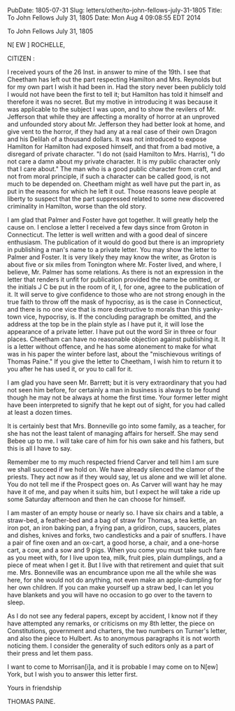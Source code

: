 PubDate: 1805-07-31
Slug: letters/other/to-john-fellows-july-31-1805
Title: To John Fellows  July 31, 1805
Date: Mon Aug  4 09:08:55 EDT 2014

   To John Fellows  July 31, 1805

   N[ EW ] ROCHELLE,

   CITIZEN :

   I received yours of the 26 Inst. in answer to mine of the 19th. I see that
   Cheetham has left out the part respecting Hamilton and Mrs. Reynolds but
   for my own part I wish it had been in. Had the story never been publicly
   told I would not have been the first to tell it; but Hamilton has told it
   himself and therefore it was no secret. But my motive in introducing it
   was because it was applicable to the subject I was upon, and to show the
   revilers of Mr. Jefferson that while they are affecting a morality of
   horror at an unproved and unfounded story about Mr. Jefferson they had
   better look at home, and give vent to the horror, if they had any at a
   real case of their own Dragon and his Delilah of a thousand dollars. It
   was not introduced to expose Hamilton for Hamilton had exposed himself,
   and that from a bad motive, a disregard of private character. "I do not
   (said Hamilton to Mrs. Harris), "I do not care a damn about my private
   character. It is my public character only that I care about." The man who
   is a good public character from craft, and not from moral principle, if
   such a character can be called good, is not much to be depended on.
   Cheetham might as well have put the part in, as put in the reasons for
   which he left it out. Those reasons leave people at liberty to suspect
   that the part suppressed related to some new discovered criminality in
   Hamilton, worse than the old story.

   I am glad that Palmer and Foster have got together. It will greatly help
   the cause on. I enclose a letter I received a few days since from Groton
   in Connecticut. The letter is well written and with a good deal of sincere
   enthusiasm. The publication of it would do good but there is an
   impropriety in publishing a man's name to a private letter. You may show
   the letter to Palmer and Foster. It is very likely they may know the
   writer, as Groton is about five or six miles from Tonington where Mr.
   Foster lived, and where, I believe, Mr. Palmer has some relations. As
   there is not an expression in the letter that renders it unfit for
   publication provided the name be omitted, or the initials J C be put in
   the room of it, I, for one, agree to the publication of it. It will serve
   to give confidence to those who are not strong enough in the true faith to
   throw off the mask of hypocrisy, as is the case in Connecticut, and there
   is no one vice that is more destructive to morals than this yanky-town
   vice, hypocrisy, is. If the concluding paragraph be omitted, and the
   address at the top be in the plain style as I have put it, it will lose
   the appearance of a private letter. I have put out the word Sir in three
   or four places. Cheetham can have no reasonable objection against
   publishing it. It is a letter without offence, and he has some atonement
   to make for what was in his paper the winter before last, about the
   "mischievous writings of Thomas Paine." If you give the letter to
   Cheetham, I wish him to return it to you after he has used it, or you to
   call for it.

   I am glad you have seen Mr. Barrett; but it is very extraordinary that you
   had not seen him before, for certainly a man in business is always to be
   found though he may not be always at home the first time. Your former
   letter might have been interpreted to signify that he kept out of sight,
   for you had called at least a dozen times.

   It is certainly best that Mrs. Bonneville go into some family, as a
   teacher, for she has not the least talent of managing affairs for herself.
   She may send Bebee up to me. I will take care of him for his own sake and
   his fathers, but this is all I have to say.

   Remember me to my much respected friend Carver and tell him I am sure we
   shall succeed if we hold on. We have already silenced the clamor of the
   priests. They act now as if they would say, let us alone and we will let
   alone. You do not tell me if the Prospect goes on. As Carver will want hay
   he may have it of me, and pay when it suits him, but I expect he will take
   a ride up some Saturday afternoon and then he can choose for himself.

   I am master of an empty house or nearly so. I have six chairs and a table,
   a straw-bed, a feather-bed and a bag of straw for Thomas, a tea kettle, an
   iron pot, an iron baking pan, a frying pan, a gridiron, cups, saucers,
   plates and dishes, knives and forks, two candlesticks and a pair of
   snuffers. I have a pair of fine oxen and an ox-cart, a good horse, a
   chair, and a one-horse cart, a cow, and a sow and 9 pigs. When you come
   you must take such fare as you meet with, for I live upon tea, milk, fruit
   pies, plain dumplings, and a piece of meat when I get it. But I live with
   that retirement and quiet that suit me. Mrs. Bonneville was an encumbrance
   upon me all the while she was here, for she would not do anything, not
   even make an apple-dumpling for her own children. If you can make yourself
   up a straw bed, I can let you have blankets and you will have no occasion
   to go over to the tavern to sleep.

   As I do not see any federal papers, except by accident, I know not if they
   have attempted any remarks, or criticisms on my 8th letter, the piece on
   Constitutions, government and charters, the two numbers on Turner's
   letter, and also the piece to Hulbert. As to anonymous paragraphs it is
   not worth noticing them. I consider the generality of such editors only as
   a part of their press and let them pass.

   I want to come to Morrisan[i]a, and it is probable I may come on to N[ew]
   York, but I wish you to answer this letter first.

   Yours in friendship

   THOMAS PAINE.


